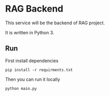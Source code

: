 # RAG Backend
This service will be the backend of RAG project.

It is written in Python 3.
## Run
First install dependencies
```
pip install -r requirments.txt
```
Then you can run it locally
```
python main.py
